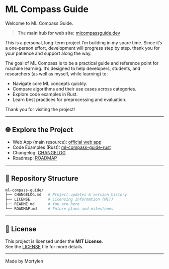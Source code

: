 # ML Compass Guide

Welcome to ML Compass Guide.

> The **main hub for web site:**
> [mlcompassguide.dev](https://mlcompassguide.dev)

This is a personal, long-term project I’m building in my spare time. Since it’s a one-person effort, development will progress step by step.
thank you for your patience and support along the way.

The goal of ML Compass is to be a practical guide and reference point for machine learning. It’s designed to help developers, students, and researchers (as well as myself, while learning) to:

- Navigate core ML concepts quickly.
- Compare algorithms and their use cases across categories.
- Explore code examples in Rust.
- Learn best practices for preprocessing and evaluation.

Thank you for visiting the project!

---

## 🌐 Explore the Project

- Web App (main resource): [official web app](https://mlcompassguide.dev)
- Code Examples (Rust): [ml-compass-guide-rust](https://github.com/mortylen/ml-compass-guide-rust)
- Changelog: [CHANGELOG](./CHANGELOG.md)
- Roadmap: [ROADMAP](./ROADMAP.md)

---

## 📁 Repository Structure

```bash
ml-compass-guide/
├── CHANGELOG.md   # Project updates & version history
├── LICENSE        # Licensing information (MIT)
├── README.md      # You are here
└── ROADMAP.md     # Future plans and milestones
```

---

## 📜 License

This project is licensed under the **MIT License**.  
See the [LICENSE](./LICENSE) file for more details.

---

Made by Mortylen
